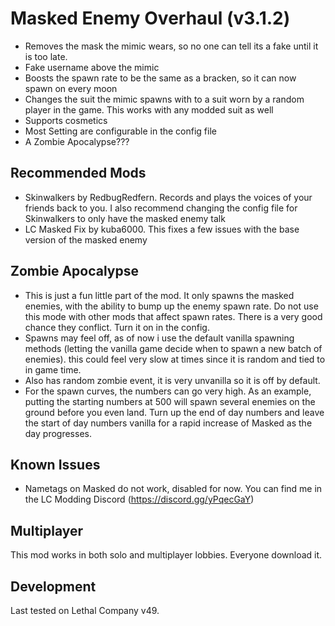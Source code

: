 # Masked Enemy Overhaul (v3.1.2)
+ Removes the mask the mimic wears, so no one can tell its a fake until it is too late. 
+ Fake username above the mimic
+ Boosts the spawn rate to be the same as a bracken, so it can now spawn on every moon
+ Changes the suit the mimic spawns with to a suit worn by a random player in the game. This works with any modded suit as well
+ Supports cosmetics
+ Most Setting are configurable in the config file
+ A Zombie Apocalypse???

## Recommended Mods
+ Skinwalkers by RedbugRedfern. Records and plays the voices of your friends back to you. I also recommend changing the config file for Skinwalkers to only have the masked enemy talk
+ LC Masked Fix by kuba6000. This fixes a few issues with the base version of the masked enemy

## Zombie Apocalypse
+ This is just a fun little part of the mod. It only spawns the masked enemies, with the ability to bump up the enemy spawn rate. Do not use this mode with other mods that affect spawn rates. There is a very good chance they conflict. Turn it on in the config.
+ Spawns may feel off, as of now i use the default vanilla spawning methods (letting the vanilla game decide when to spawn a new batch of enemies). this could feel very slow at times since it is random and tied to in game time.
+ Also has random zombie event, it is very unvanilla so it is off by default. 
+ For the spawn curves, the numbers can go very high. As an example, putting the starting numbers at 500 will spawn several enemies on the ground before you even land. Turn up the end of day numbers and leave the start of day numbers vanilla for a rapid increase of Masked as the day progresses.

## Known Issues
+ Nametags on Masked do not work, disabled for now. You can find me in the LC Modding Discord (https://discord.gg/yPqecGaY)

## Multiplayer
This mod works in both solo and multiplayer lobbies. Everyone download it.

## Development
Last tested on Lethal Company v49.